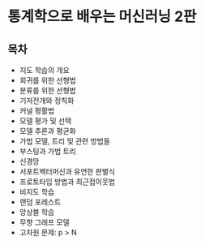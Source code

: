 # 통계학으로 배우는 머신러닝 2판

## 목차

* 지도 학습의 개요
* 회귀를 위한 선형법
* 분류를 위한 선형법
* 기저전개와 정칙화
* 커널 평활법
* 모델 평가 및 선택
* 모델 추론과 평균화
* 가법 모델, 트리 및 관련 방법들
* 부스팅과 가법 트리
* 신경망
* 서포트벡터머신과 유연한 판별식
* 프로토타입 방법과 최근접이웃법
* 비지도 학습
* 랜덤 포레스트
* 앙상블 학습
* 무향 그래프 모델
* 고차원 문제: p > N
